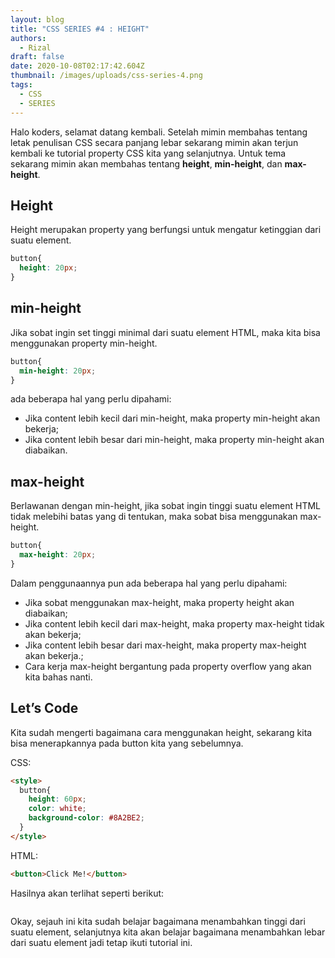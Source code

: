 ```yaml
---
layout: blog
title: "CSS SERIES #4 : HEIGHT"
authors:
  - Rizal
draft: false
date: 2020-10-08T02:17:42.604Z
thumbnail: /images/uploads/css-series-4.png
tags:
  - CSS
  - SERIES
---
```

Halo koders, selamat datang kembali. Setelah mimin membahas tentang letak penulisan CSS secara panjang lebar sekarang mimin akan terjun kembali ke tutorial property CSS kita yang selanjutnya. Untuk tema sekarang mimin akan membahas tentang **height**, **min-height**, dan **max-height**.

## Height

Height merupakan property yang berfungsi untuk mengatur ketinggian dari suatu element.

```css
button{
  height: 20px;
}
```

## min-height

Jika sobat ingin set tinggi minimal dari suatu element HTML, maka kita bisa menggunakan property min-height.

```css
button{
  min-height: 20px;
}
```

ada beberapa hal yang perlu dipahami:

* Jika content lebih kecil dari min-height, maka property min-height akan bekerja;
* Jika content lebih besar dari min-height, maka property min-height akan diabaikan.

## max-height

Berlawanan dengan min-height, jika sobat ingin tinggi suatu element HTML tidak melebihi batas yang di tentukan, maka sobat bisa menggunakan max-height.

```css
button{
  max-height: 20px;
}
```

Dalam penggunaannya pun ada beberapa hal yang perlu dipahami:

* Jika sobat menggunakan max-height, maka property height akan diabaikan;
* Jika content lebih kecil dari max-height, maka property max-height tidak akan bekerja;
* Jika content lebih besar dari max-height, maka property max-height akan bekerja.;
* Cara kerja max-height bergantung pada property overflow yang akan kita bahas nanti.

## Let’s Code

Kita sudah mengerti bagaimana cara menggunakan height, sekarang kita bisa menerapkannya pada button kita yang sebelumnya.

CSS:

```html
<style>
  button{
    height: 60px;
    color: white;
    background-color: #8A2BE2;
  }
</style>
```

HTML:

```html
<button>Click Me!</button>
```

Hasilnya akan terlihat seperti berikut:

![]()

Okay, sejauh ini kita sudah belajar bagaimana menambahkan tinggi dari suatu element, selanjutnya kita akan belajar bagaimana menambahkan lebar dari suatu element jadi tetap ikuti tutorial ini.